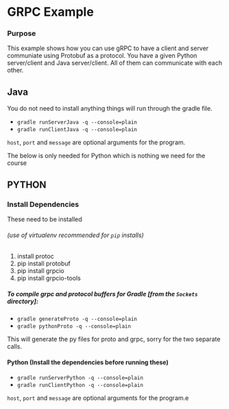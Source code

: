 # GRPC Example

### Purpose

This example shows how you can use gRPC to have a client and server communiate using Protobuf as a protocol.
You have a given Python server/client and Java server/client. All of them can communicate with each other.

## Java

You do not need to install anything things will run through the gradle file.

- `gradle runServerJava -q --console=plain`
- `gradle runClientJava -q --console=plain`

`host`, `port` and `message` are optional arguments for the program.

The below is only needed for Python which is nothing we need for the course

## PYTHON

### Install Dependencies

These need to be installed

###### (use of virtualenv recommended for `pip` installs)

1. install protoc
2. pip install protobuf
3. pip install grpcio
4. pip install grpcio-tools

##### To compile grpc and protocol buffers for Gradle [from the `Sockets` directory]:

- `gradle generateProto -q --console=plain`
- `gradle pythonProto -q --console=plain`

This will generate the py files for proto and grpc, sorry for the two separate calls.

#### Python (Install the dependencies before running these)

- `gradle runServerPython -q --console=plain`
- `gradle runClientPython -q --console=plain`

`host`, `port` and `message` are optional arguments for the program.e
